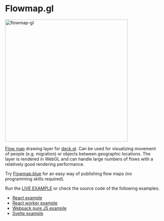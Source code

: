 # Flowmap.gl

<a href=https://flowmapblue.github.io/flowmap.gl/><img alt=flowmap-gl src=https://user-images.githubusercontent.com/351828/147912794-36eab3ce-7ce3-40d6-ad24-4a11c1bda924.jpg width=400></a>


[Flow map](https://en.wikipedia.org/wiki/Flow_map) drawing layer for [deck.gl](http://uber.github.io/deck.gl). Can be used for visualizing movement of people (e.g. migration) or objects between geographic locations. The layer is rendered in WebGL and can handle large numbers of flows with a relatively good rendering performance.

Try [Flowmap.blue](https://flowmap.blue/) for an easy way of publishing flow maps (no programming skills required).

Run the [LIVE EXAMPLE](https://flowmapblue.github.io/flowmap.gl/) or 
check the source code of the following examples:

 - [React example](./examples/react-app)
 - [React worker example](./examples/react-worker-app)
 - [Webpack pure JS example](./examples/webpack-app)
 - [Svelte example](./examples/svelte-app)

